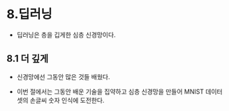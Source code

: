 # 8.딥러닝

- 딥러닝은 층을 깁게한 심층 신경망이다.

## 8.1 더 깊게

- 신경망에선 그동안 많은 것들 배웠다.

- 이번 절에서는 그동안 배운 기술을 집약하고 심층 신경망을 만들어 MNIST 데이터 셋의 손글씨 숫자 인식에 도전한다.
